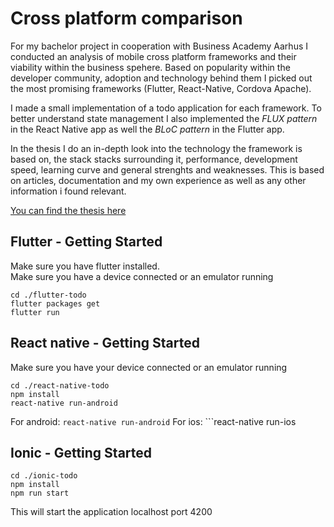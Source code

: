 # Cross platform comparison
For my bachelor project in cooperation with Business Academy Aarhus I conducted an analysis of mobile cross platform frameworks and their viability within the business spehere. Based on popularity within the developer community, adoption and technology behind them I picked out the most promising frameworks (Flutter, React-Native, Cordova Apache). 


I made a small implementation of a todo application for each framework. To better understand state management I also implemented the *FLUX pattern* in the React Native app as well the *BLoC pattern* in the Flutter app.


In the thesis I do an in-depth look into the technology the framework is based on, the stack stacks surrounding it, performance, development speed, learning curve and general strenghts and weaknesses. This is based on articles, documentation and my own experience as well as any other information i found relevant.


[You can find the thesis here](./mobile-cross-platform-framework-analysis.pdf)
 
## Flutter - Getting Started
Make sure you have flutter installed.<br/>
Make sure you have a device connected or an emulator running

```
cd ./flutter-todo
flutter packages get
flutter run
```


 ## React native - Getting Started
Make sure you have your device connected or an emulator running
```
cd ./react-native-todo
npm install 
react-native run-android
```
For android: ```react-native run-android```
For ios:   ```react-native run-ios

 ## Ionic - Getting Started
```
cd ./ionic-todo
npm install
npm run start
```
This will start the application localhost port 4200
